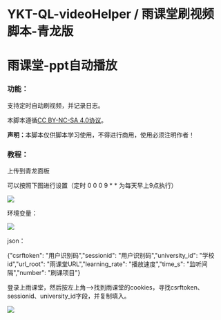 # YKT-QL-videoHelper / 雨课堂刷视频脚本-青龙版
<h1>雨课堂-ppt自动播放</h1>
<h3>功能：</h3>
<p>支持定时自动刷视频，并记录日志。</p>
<p>本脚本遵循<a href="https://creativecommons.org/licenses/by-nc-sa/4.0/deed.zh">CC BY-NC-SA 4.0协议</a>。</p>
<p><strong>声明：</strong>本脚本仅供脚本学习使用，不得进行商用，使用必须注明作者！</p>
<h3>教程：</h3>
<p>上传到青龙面板</p>
<p>可以按照下图进行设置（定时 0 0 0 9 * * 为每天早上9点执行）</p>
<p><img src="https://github.com/zuoteamleader/YKT-QL-videoHelper/assets/122458758/a6a370d8-1e7a-463a-8c5e-532d4d4c0b5d"></p>
<p>环境变量：</p>
<p><img src="https://github.com/zuoteamleader/YKT-QL-videoHelper/assets/122458758/64dce1aa-b30b-4721-8520-6225195d4a21"></p>
<p>json：</p>
{"csrftoken": "用户识别码","sessionid": "用户识别码","university_id": "学校id","url_root": "雨课堂URL","learning_rate": "播放速度","time_s": "监听间隔","number": "刷课项目"}
<p>登录上雨课堂，然后按左上角-->找到雨课堂的cookies，寻找csrftoken、sessionid、university_id字段，并复制填入。</p>
<p><img src="https://github.com/zuoteamleader/YKT-QL-videoHelper/assets/122458758/0efe9c3a-7090-493c-950a-dd0aa4d32443"></p>
